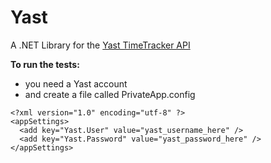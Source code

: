 Yast
====

A .NET Library for the [Yast TimeTracker API](http://www.yast.com/timetracker/)

**To run the tests:**

- you need a Yast account
- and create a file called PrivateApp.config

```
<?xml version="1.0" encoding="utf-8" ?>
<appSettings>
  <add key="Yast.User" value="yast_username_here" />
  <add key="Yast.Password" value="yast_password_here" />
</appSettings>
```